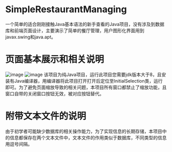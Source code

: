 # SimpleRestaurantManaging
一个简单的适合刚刚接触Java基本语法的新手查看的Java项目，没有涉及到数据库和前端页面设计，主要演示了简单的餐厅管理，用户图形化界面用到javax.swing和java.apt。
# 页面基本展示和相关说明
![image](https://github.com/uhdf823f/SimpleRestaurantManaging/assets/143468270/e8504750-4f72-4cba-8e7d-4ed5955960a2)
![image](https://github.com/uhdf823f/SimpleRestaurantManaging/assets/143468270/6d228e56-0d7b-4a01-b425-75a253935ee7)
该项目为纯Java项目，运行此项目您需要jdk版本大于8，且安装有Java编译器，用编译器将此项目打开打开后定位至InitialSelection类，运行即可。为了避免页面缩放导致的相关问题，本项目所有窗口都禁止了缩放功能，且窗口自带的关闭窗口按钮无效，被对应按钮替代。
# 附带文本文件的说明
由于初学者可能缺少数据库的相关操作能力，为了实现信息的长期存储，本项目中的信息都保存在两个文本文件中，文本文件的作用类似于数据库，不同类型的信息用逗号间隔。
